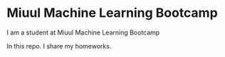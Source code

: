 # Miuul Machine Learning Bootcamp

I am a student at Miuul Machine Learning Bootcamp

In this repo. I share my homeworks.
